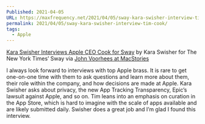 ```yaml
---
Published: 2021-04-05
URL: https://maxfrequency.net/2021/04/05/sway-kara-swisher-interview-tim-cook/
permalink: 2021/04/05/sway-kara-swisher-interview-tim-cook/
tags:
  - Apple
---
```

[Kara Swisher Interviews Apple CEO Cook for Sway](https://podcasts.apple.com/us/podcast/sway/id1528594034) by Kara Swisher for The New York Times’ Sway via [John Voorhees at MacStories](https://www.macstories.net/news/kara-swisher-interviews-apple-ceo-cook-for-sway/)

I always look forward to interviews with top Apple brass. It is rare to get one-on-one time with them to ask questions and learn more about them, their role within the company, and how decisions are made at Apple. Kara Swisher asks about privacy, the new App Tracking Transparency, Epic’s lawsuit against Apple, and so on. Tim leans into an emphasis on curation in the App Store, which is hard to imagine with the scale of apps available and are likely submitted daily. Swisher does a great job and I’m glad I found this interview. 